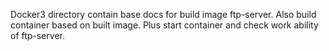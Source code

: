 Docker3 directory contain base docs for build image ftp-server. Also build container based on built image. Plus start container and check work ability of ftp-server.
